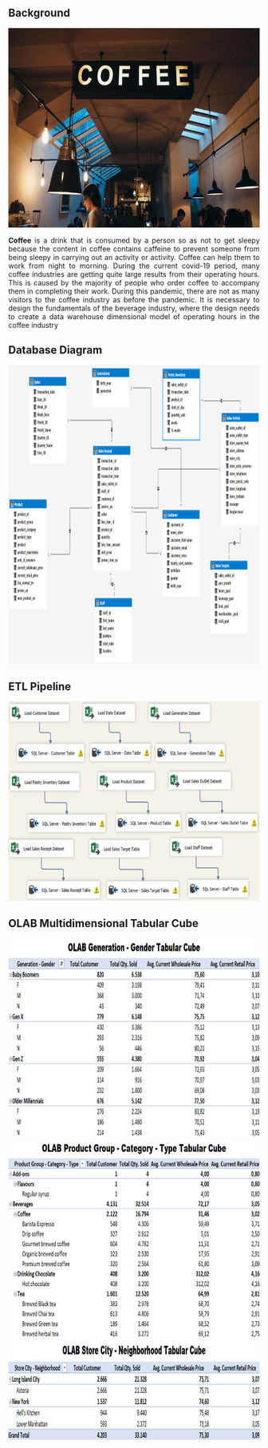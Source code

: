 ## Background
<img src="https://github.com/Bayunova28/CoffeeShop_DWH_Analytics/blob/main/background.jpg" height="400" width="1000">  
<p align="justify"><b>Coffee</b> is a drink that is consumed by a person so as not to get sleepy because the content in coffee contains caffeine to prevent someone from being 
sleepy in carrying out an activity or activity. Coffee can help them to work from night to morning. During the current covid-19 period, many coffee industries are getting
quite large results from their operating hours. This is caused by the majority of people who order coffee to accompany them in completing their work. During this pandemic,
there are not as many visitors to the coffee industry as before the pandemic. It is necessary to design the fundamentals of the beverage industry, where the design needs 
to create a data warehouse dimensional model of operating hours in the coffee industry</p> 

## Database Diagram
<img src="https://github.com/Bayunova28/CoffeeShop_DWH_Analytics/blob/main/CoffeeShop-ERD-Diagram.png" height="600" width="1000">  

## ETL Pipeline
<img src="https://github.com/Bayunova28/CoffeeShop_DWH_Analytics/blob/main/CoffeeShop-ETL-Pipeline/CoffeeShop-Pipeline.png" height="400" width="1000"> 

## OLAB Multidimensional Tabular Cube
<img src="https://github.com/Bayunova28/CoffeeShop_DWH_Analytics/blob/main/OLAB-Generation-Gender-Tabular-Cube.png" height="400" width="1000"> 
<img src="https://github.com/Bayunova28/CoffeeShop_DWH_Analytics/blob/main/OLAB-Product-Category-Type-Tabular-Cube.png" height="400" width="1000"> 
<img src="https://github.com/Bayunova28/CoffeeShop_DWH_Analytics/blob/main/OLAB-Store-Neighborhood-Tabular-Cube.png" height="200" width="1000"> 
